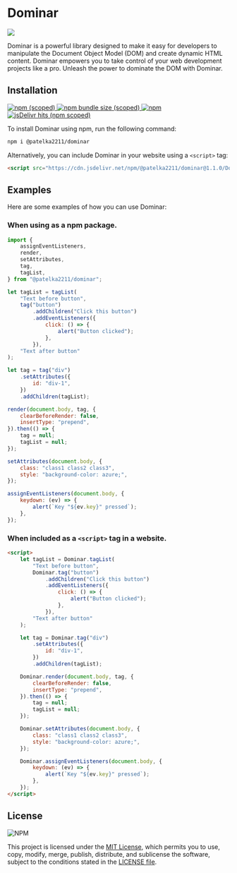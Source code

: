 # Dominar

[![](https://cdn.jsdelivr.net/gh/patelka2211/dominar@master/website-stuff/media/poster.png)](https://www.npmjs.com/package/@patelka2211/dominar)

Dominar is a powerful library designed to make it easy for developers to manipulate the Document Object Model (DOM) and create dynamic HTML content. Dominar empowers you to take control of your web development projects like a pro. Unleash the power to dominate the DOM with Dominar.

## Installation

[
![npm (scoped)](https://img.shields.io/npm/v/@patelka2211/dominar)
![npm bundle size (scoped)](https://img.shields.io/bundlephobia/min/@patelka2211/dominar)
![npm](https://img.shields.io/npm/dm/@patelka2211/dominar)
![jsDelivr hits (npm scoped)](https://img.shields.io/jsdelivr/npm/hm/@patelka2211/dominar)
](https://www.npmjs.com/package/@patelka2211/dominar)

To install Dominar using npm, run the following command:

```sh
npm i @patelka2211/dominar
```

Alternatively, you can include Dominar in your website using a `<script>` tag:

```html
<script src="https://cdn.jsdelivr.net/npm/@patelka2211/dominar@1.1.0/Dominar.iife.js"></script>
```

## Examples

Here are some examples of how you can use Dominar:

### When using as a npm package.

```js
import {
    assignEventListeners,
    render,
    setAttributes,
    tag,
    tagList,
} from "@patelka2211/dominar";

let tagList = tagList(
    "Text before button",
    tag("button")
        .addChildren("Click this button")
        .addEventListeners({
            click: () => {
                alert("Button clicked");
            },
        }),
    "Text after button"
);

let tag = tag("div")
    .setAttributes({
        id: "div-1",
    })
    .addChildren(tagList);

render(document.body, tag, {
    clearBeforeRender: false,
    insertType: "prepend",
}).then(() => {
    tag = null;
    tagList = null;
});

setAttributes(document.body, {
    class: "class1 class2 class3",
    style: "background-color: azure;",
});

assignEventListeners(document.body, {
    keydown: (ev) => {
        alert(`Key "${ev.key}" pressed`);
    },
});
```

### When included as a `<script>` tag in a website.

```html
<script>
    let tagList = Dominar.tagList(
        "Text before button",
        Dominar.tag("button")
            .addChildren("Click this button")
            .addEventListeners({
                click: () => {
                    alert("Button clicked");
                },
            }),
        "Text after button"
    );

    let tag = Dominar.tag("div")
        .setAttributes({
            id: "div-1",
        })
        .addChildren(tagList);

    Dominar.render(document.body, tag, {
        clearBeforeRender: false,
        insertType: "prepend",
    }).then(() => {
        tag = null;
        tagList = null;
    });

    Dominar.setAttributes(document.body, {
        class: "class1 class2 class3",
        style: "background-color: azure;",
    });

    Dominar.assignEventListeners(document.body, {
        keydown: (ev) => {
            alert(`Key "${ev.key}" pressed`);
        },
    });
</script>
```

## License

![NPM](https://img.shields.io/npm/l/@patelka2211/dominar)

This project is licensed under the [MIT License](./LICENSE), which permits you to use, copy, modify, merge, publish, distribute, and sublicense the software, subject to the conditions stated in the [LICENSE file](./LICENSE).
